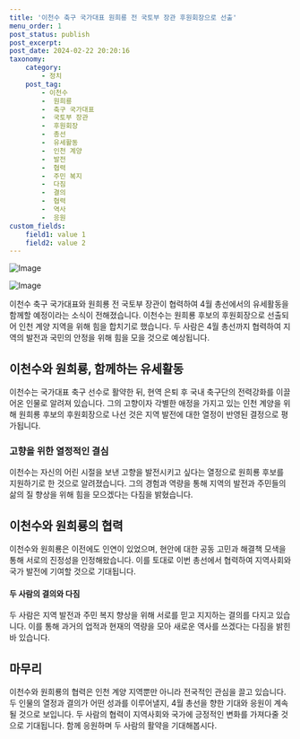 ```yaml
---
title: '이천수 축구 국가대표 원희룡 전 국토부 장관 후원회장으로 선출'
menu_order: 1
post_status: publish
post_excerpt: 
post_date: 2024-02-22 20:20:16
taxonomy:
    category:
        - 정치
    post_tag:
        - 이천수
        -  원희룡
        -  축구 국가대표
        -  국토부 장관
        -  후원회장
        -  총선
        -  유세활동
        -  인천 계양
        -  발전
        -  협력
        -  주민 복지
        -  다짐
        -  결의
        -  협력
        -  역사
        -  응원
custom_fields:
    field1: value 1
    field2: value 2
---
```


![Image](https://imgnews.pstatic.net/image/005/2024/02/22/2024022207401749490_1708555217_0019820015_20240222074301575.jpg?type=w647)

![Image](https://imgnews.pstatic.net/image/005/2024/02/22/2024022207373049489_1708555050_0019820015_20240222074301581.jpg?type=w647)

이천수 축구 국가대표와 원희룡 전 국토부 장관이 협력하여 4월 총선에서의 유세활동을 함께할 예정이라는 소식이 전해졌습니다. 이천수는 원희룡 후보의 후원회장으로 선출되어 인천 계양 지역을 위해 힘을 합치기로 했습니다. 두 사람은 4월 총선까지 협력하여 지역의 발전과 국민의 안정을 위해 힘을 모을 것으로 예상됩니다.
## 이천수와 원희룡, 함께하는 유세활동
이천수는 국가대표 축구 선수로 활약한 뒤, 현역 은퇴 후 국내 축구단의 전력강화를 이끌어온 인물로 알려져 있습니다. 그의 고향이자 각별한 애정을 가지고 있는 인천 계양을 위해 원희룡 후보의 후원회장으로 나선 것은 지역 발전에 대한 열정이 반영된 결정으로 평가됩니다.
### 고향을 위한 열정적인 결심
이천수는 자신의 어린 시절을 보낸 고향을 발전시키고 싶다는 열정으로 원희룡 후보를 지원하기로 한 것으로 알려졌습니다. 그의 경험과 역량을 통해 지역의 발전과 주민들의 삶의 질 향상을 위해 힘을 모으겠다는 다짐을 밝혔습니다.
## 이천수와 원희룡의 협력
이천수와 원희룡은 이전에도 인연이 있었으며, 현안에 대한 공동 고민과 해결책 모색을 통해 서로의 진정성을 인정해왔습니다. 이를 토대로 이번 총선에서 협력하여 지역사회와 국가 발전에 기여할 것으로 기대됩니다.
#### 두 사람의 결의와 다짐
두 사람은 지역 발전과 주민 복지 향상을 위해 서로를 믿고 지지하는 결의를 다지고 있습니다. 이를 통해 과거의 업적과 현재의 역량을 모아 새로운 역사를 쓰겠다는 다짐을 밝힌 바 있습니다.
## 마무리
이천수와 원희룡의 협력은 인천 계양 지역뿐만 아니라 전국적인 관심을 끌고 있습니다. 두 인물의 열정과 결의가 어떤 성과를 이루어낼지, 4월 총선을 향한 기대와 응원이 계속될 것으로 보입니다. 두 사람의 협력이 지역사회와 국가에 긍정적인 변화를 가져다줄 것으로 기대됩니다. 함께 응원하며 두 사람의 활약을 기대해봅시다.
